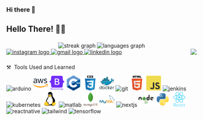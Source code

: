 ### Hi there 👋

<!--
### Hi there 👋
**SRshohan/SRshohan** is a ✨ _special_ ✨ repository because its `README.md` (this file) appears on your GitHub profile.

Here are some ideas to get you started:

- 🔭 I’m currently working on ...
- 🌱 I’m currently learning ...
- 👯 I’m looking to collaborate on ...
- 🤔 I’m looking for help with ...
- 💬 Ask me about ...
- 📫 How to reach me: ...
- 😄 Pronouns: ...
- ⚡ Fun fact: ...
-->
<h2 align="left">Hello There! 🥷🏽</h2>

###

<div align="center">
  <img src="https://streak-stats.demolab.com?user=SRshohan&locale=en&mode=daily&theme=dracula&hide_border=false&border_radius=5" height="150" alt="streak graph"  />
  <img src="https://github-readme-stats.vercel.app/api/top-langs?username=SRshohan&locale=en&hide_title=false&layout=compact&card_width=320&langs_count=10&theme=dracula&hide_border=false" height="150" alt="languages graph"  />
</div>
<div>
  <img align="right" height="100" src="https://24.media.tumblr.com/03c9505cfe9473d13619cd18a98d90e5/tumblr_n3xetmlDS41qav3uso1_500.gif"  />
</div>
<div align="left">
  <a href="https://www.instagram.com/sr_the_sohan/" target="_blank">
    <img src="https://img.shields.io/static/v1?message=Instagram&logo=instagram&label=&color=E4405F&logoColor=white&labelColor=&style=for-the-badge" height="35" alt="instagram logo"  />
  </a>
  <a href="mailto:srshohan02@gmail.com" target="_blank">
    <img src="https://img.shields.io/static/v1?message=Gmail&logo=gmail&label=&color=D14836&logoColor=white&labelColor=&style=for-the-badge" height="35" alt="gmail logo"  />
  </a>
  <a href="https://www.linkedin.com/in/srahman02/" target="_blank">
    <img src="https://img.shields.io/static/v1?message=LinkedIn&logo=linkedin&label=&color=0077B5&logoColor=white&labelColor=&style=for-the-badge" height="35" alt="linkedin logo"  />
  </a>
</div>

###


###
<div align="left">
  <h> ⚒️ &nbsp;Tools Used and Learned</h2>
  <p align="left">
   <img src="https://cdn.worldvectorlogo.com/logos/arduino-1.svg" alt="arduino" width="40" height="40"/>
   <img src="https://raw.githubusercontent.com/devicons/devicon/master/icons/amazonwebservices/amazonwebservices-original-wordmark.svg" alt="aws" width="40" height="40"/> 
   <img src="https://raw.githubusercontent.com/devicons/devicon/master/icons/bootstrap/bootstrap-plain-wordmark.svg" alt="bootstrap" width="40" height="40"/>
   <img src="https://raw.githubusercontent.com/devicons/devicon/master/icons/cplusplus/cplusplus-original.svg" alt="cplusplus" width="40" height="40"/>
   <img src="https://raw.githubusercontent.com/devicons/devicon/master/icons/css3/css3-original-wordmark.svg" alt="css3" width="40" height="40"/> 
   <img src="https://raw.githubusercontent.com/devicons/devicon/master/icons/docker/docker-original-wordmark.svg" alt="docker" width="40" height="40"/>
   <img src="https://www.vectorlogo.zone/logos/git-scm/git-scm-icon.svg" alt="git" width="40" height="40"/> 
   <img src="https://raw.githubusercontent.com/devicons/devicon/master/icons/html5/html5-original-wordmark.svg" alt="html5" width="40" height="40"/> 
   <img src="https://raw.githubusercontent.com/devicons/devicon/master/icons/javascript/javascript-original.svg" alt="javascript" width="40" height="40"/> 
   <img src="https://www.vectorlogo.zone/logos/jenkins/jenkins-icon.svg" alt="jenkins" width="40" height="40"/>
   <img src="https://www.vectorlogo.zone/logos/kubernetes/kubernetes-icon.svg" alt="kubernetes" width="40" height="40"/> 
   <img src="https://raw.githubusercontent.com/devicons/devicon/master/icons/linux/linux-original.svg" alt="linux" width="40" height="40"/> 
   <img src="https://upload.wikimedia.org/wikipedia/commons/2/21/Matlab_Logo.png" alt="matlab" width="40" height="40"/> 
   <img src="https://raw.githubusercontent.com/devicons/devicon/master/icons/mongodb/mongodb-original-wordmark.svg" alt="mongodb" width="40" height="40"/>
   <img src="https://raw.githubusercontent.com/devicons/devicon/master/icons/mysql/mysql-original-wordmark.svg" alt="mysql" width="40" height="40"/>
   <img src="https://cdn.worldvectorlogo.com/logos/nextjs-2.svg" alt="nextjs" width="40" height="40"/>
   <img src="https://raw.githubusercontent.com/devicons/devicon/master/icons/nodejs/nodejs-original-wordmark.svg" alt="nodejs" width="40" height="40"/> 
   <img src="https://raw.githubusercontent.com/devicons/devicon/master/icons/python/python-original.svg" alt="python" width="40" height="40"/> 
   <img src="https://raw.githubusercontent.com/devicons/devicon/master/icons/react/react-original-wordmark.svg" alt="react" width="40" height="40"/>
    <img src="https://reactnative.dev/img/header_logo.svg" alt="reactnative" width="40" height="40"/> 
   <img src="https://www.vectorlogo.zone/logos/tailwindcss/tailwindcss-icon.svg" alt="tailwind" width="40" height="40"/> 
   <img src="https://www.vectorlogo.zone/logos/tensorflow/tensorflow-icon.svg" alt="tensorflow" width="40" height="40"/>
  </p>
</div>
